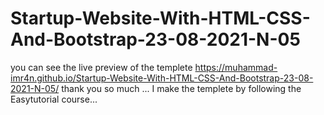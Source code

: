 # Startup-Website-With-HTML-CSS-And-Bootstrap-23-08-2021-N-05
you can see the live preview of the templete https://muhammad-imr4n.github.io/Startup-Website-With-HTML-CSS-And-Bootstrap-23-08-2021-N-05/
thank you so much ...
I make the templete by following the Easytutorial course...